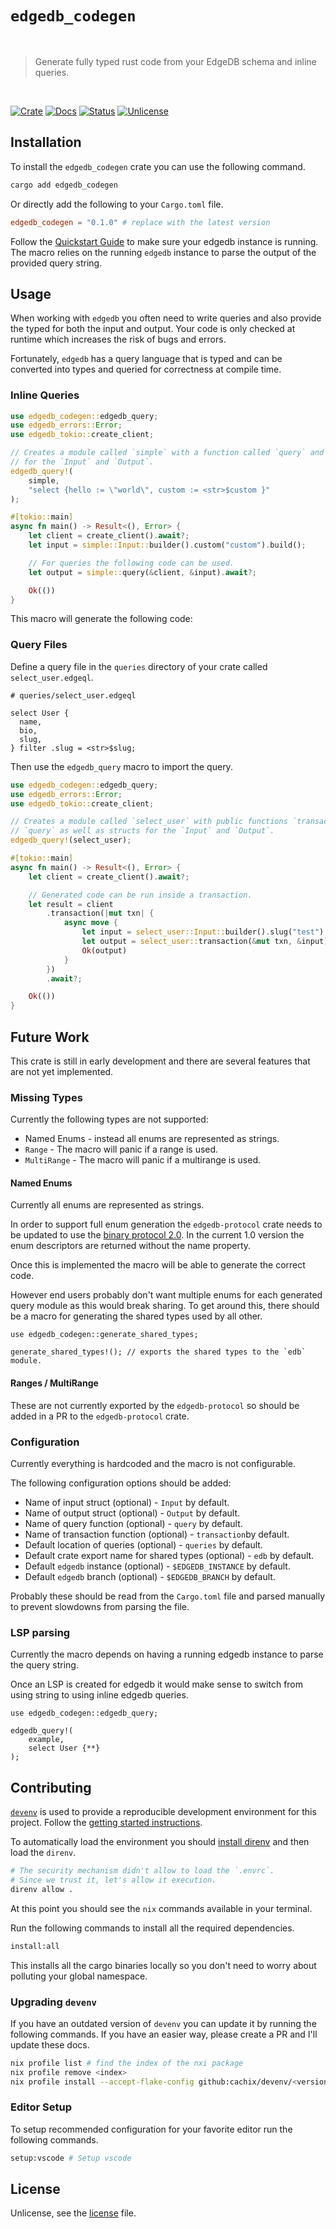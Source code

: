 # `edgedb_codegen`

<br />

> Generate fully typed rust code from your EdgeDB schema and inline queries.

<br />

[![Crate][crate-image]][crate-link] [![Docs][docs-image]][docs-link] [![Status][ci-status-image]][ci-status-link] [![Unlicense][unlicense-image]][unlicense-link]

## Installation

To install the `edgedb_codegen` crate you can use the following command.

```bash
cargo add edgedb_codegen
```

Or directly add the following to your `Cargo.toml` file.

```toml
edgedb_codegen = "0.1.0" # replace with the latest version
```

Follow the [Quickstart Guide](https://docs.edgedb.com/get-started/quickstart) to make sure your edgedb instance is running. The macro relies on the running `edgedb` instance to parse the output of the provided query string.

## Usage

When working with `edgedb` you often need to write queries and also provide the typed for both the input and output. Your code is only checked at runtime which increases the risk of bugs and errors.

Fortunately, `edgedb` has a query language that is typed and can be converted into types and queried for correctness at compile time.

### Inline Queries

```rust
use edgedb_codegen::edgedb_query;
use edgedb_errors::Error;
use edgedb_tokio::create_client;

// Creates a module called `simple` with a function called `query` and structs
// for the `Input` and `Output`.
edgedb_query!(
	simple,
	"select {hello := \"world\", custom := <str>$custom }"
);

#[tokio::main]
async fn main() -> Result<(), Error> {
	let client = create_client().await?;
	let input = simple::Input::builder().custom("custom").build();

	// For queries the following code can be used.
	let output = simple::query(&client, &input).await?;

	Ok(())
}
```

This macro will generate the following code:

### Query Files

Define a query file in the `queries` directory of your crate called `select_user.edgeql`.

```edgeql
# queries/select_user.edgeql

select User {
  name,
  bio,
  slug,
} filter .slug = <str>$slug;
```

Then use the `edgedb_query` macro to import the query.

```rust
use edgedb_codegen::edgedb_query;
use edgedb_errors::Error;
use edgedb_tokio::create_client;

// Creates a module called `select_user` with public functions `transaction` and
// `query` as well as structs for the `Input` and `Output`.
edgedb_query!(select_user);

#[tokio::main]
async fn main() -> Result<(), Error> {
	let client = create_client().await?;

	// Generated code can be run inside a transaction.
	let result = client
		.transaction(|mut txn| {
			async move {
				let input = select_user::Input::builder().slug("test").build();
				let output = select_user::transaction(&mut txn, &input).await?;
				Ok(output)
			}
		})
		.await?;

	Ok(())
}
```

## Future Work

This crate is still in early development and there are several features that are not yet implemented.

### Missing Types

Currently the following types are not supported:

- Named Enums - instead all enums are represented as strings.
- `Range` - The macro will panic if a range is used.
- `MultiRange` - The macro will panic if a multirange is used.

#### Named Enums

Currently all enums are represented as strings.

In order to support full enum generation the `edgedb-protocol` crate needs to be updated to use the [binary protocol 2.0](https://docs.edgedb.com/database/reference/protocol/typedesc#enumeration-type-descriptor). In the current 1.0 version the enum descriptors are returned without the name property.

Once this is implemented the macro will be able to generate the correct code.

However end users probably don't want multiple enums for each generated query module as this would break sharing. To get around this, there should be a macro for generating the shared types used by all other.

```rust,ignore
use edgedb_codegen::generate_shared_types;

generate_shared_types!(); // exports the shared types to the `edb` module.
```

#### Ranges / MultiRange

These are not currently exported by the `edgedb-protocol` so should be added in a PR to the `edgedb-protocol` crate.

### Configuration

Currently everything is hardcoded and the macro is not configurable.

The following configuration options should be added:

- Name of input struct (optional) - `Input` by default.
- Name of output struct (optional) - `Output` by default.
- Name of query function (optional) - `query` by default.
- Name of transaction function (optional) - `transaction`by default.
- Default location of queries (optional) - `queries` by default.
- Default crate export name for shared types (optional) - `edb` by default.
- Default `edgedb` instance (optional) - `$EDGEDB_INSTANCE` by default.
- Default `edgedb` branch (optional) - `$EDGEDB_BRANCH` by default.

Probably these should be read from the `Cargo.toml` file and parsed manually to prevent slowdowns from parsing the file.

### LSP parsing

Currently the macro depends on having a running edgedb instance to parse the query string.

Once an LSP is created for edgedb it would make sense to switch from using string to using inline edgedb queries.

```rust,ignore
use edgedb_codegen::edgedb_query;

edgedb_query!(
	example,
	select User {**}
);
```

## Contributing

[`devenv`](https://devenv.sh/) is used to provide a reproducible development environment for this project. Follow the [getting started instructions](https://devenv.sh/getting-started/).

To automatically load the environment you should [install direnv](https://devenv.sh/automatic-shell-activation/) and then load the `direnv`.

```bash
# The security mechanism didn't allow to load the `.envrc`.
# Since we trust it, let's allow it execution.
direnv allow .
```

At this point you should see the `nix` commands available in your terminal.

Run the following commands to install all the required dependencies.

```bash
install:all
```

This installs all the cargo binaries locally so you don't need to worry about polluting your global namespace.

### Upgrading `devenv`

If you have an outdated version of `devenv` you can update it by running the following commands. If you have an easier way, please create a PR and I'll update these docs.

```bash
nix profile list # find the index of the nxi package
nix profile remove <index>
nix profile install --accept-flake-config github:cachix/devenv/<version>
```

### Editor Setup

To setup recommended configuration for your favorite editor run the following commands.

```bash
setup:vscode # Setup vscode
```

## License

Unlicense, see the [license](./license) file.

[crate-image]: https://img.shields.io/crates/v/edgedb_codegen.svg
[crate-link]: https://crates.io/crates/edgedb_codegen
[docs-image]: https://docs.rs/edgedb_codegen/badge.svg
[docs-link]: https://docs.rs/edgedb_codegen/
[ci-status-image]: https://github.com/ifiokjr/edgedb_codegen/workflows/ci/badge.svg
[ci-status-link]: https://github.com/ifiokjr/edgedb_codegen/actions?query=workflow:ci
[unlicense-image]: https://img.shields.io/badge/license-Unlicence-blue.svg
[unlicense-link]: https://opensource.org/license/unlicense
